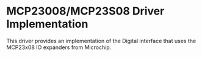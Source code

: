 # MCP23008/MCP23S08 Driver Implementation

This driver provides an implementation of the Digital interface that uses the
MCP23x08 IO expanders from Microchip.
